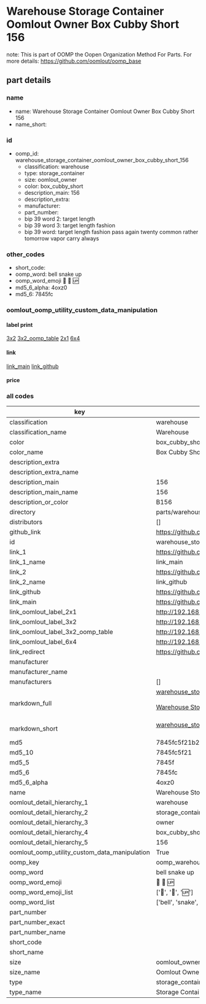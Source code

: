 # Warehouse Storage Container Oomlout Owner Box Cubby Short 156  

note: This is part of OOMP the Oopen Organization Method For Parts. For more details: https://github.com/oomlout/oomp_base

##  part details
  







### name
* name: Warehouse Storage Container Oomlout Owner Box Cubby Short 156
* name_short: 
### id
* oomp_id: warehouse_storage_container_oomlout_owner_box_cubby_short_156
  * classification: warehouse
  * type: storage_container
  * size: oomlout_owner
  * color: box_cubby_short
  * description_main: 156
  * description_extra: 
  * manufacturer: 
  * part_number: 
  * bip 39 word 2: target length
  * bip 39 word 3: target length fashion
  * bip 39 word: target length fashion pass again twenty common rather tomorrow vapor carry always

### other_codes
* short_code: 
* oomp_word: bell snake up
* oomp_word_emoji :bell: :snake: :up:
* md5_6_alpha: 4oxz0
* md5_6: 7845fc






### oomlout_oomp_utility_custom_data_manipulation
#### label print
[3x2](http://192.168.1.245:1112/?label=oomp%204oxz0)
[3x2_oomp_table](http://192.168.1.108:1112/?label=oomp%204oxz0)
[2x1](http://192.168.1.242:1112/?label=oomp%204oxz0)
[6x4](http://192.168.1.55:1112/?label=oomp%204oxz0)    

#### link

[link_main](https://github.com/oomlout/oomlout_oomp_version_1_messy/tree/main/parts/warehouse_storage_container_oomlout_owner_box_cubby_short_156) [link_github](https://github.com/oomlout/oomlout_oomp_version_1_messy/tree/main/parts/warehouse_storage_container_oomlout_owner_box_cubby_short_156)                             

#### price







### all codes 
| key | value |  
| --- | --- |  
| classification | warehouse |  
| classification_name | Warehouse |  
| color | box_cubby_short |  
| color_name | Box Cubby Short |  
| description_extra |  |  
| description_extra_name |  |  
| description_main | 156 |  
| description_main_name | 156 |  
| description_or_color | B156 |  
| directory | parts/warehouse_storage_container_oomlout_owner_box_cubby_short_156 |  
| distributors | [] |  
| github_link | https://github.com/oomlout/oomlout_oomp_part_src/tree/main/parts/warehouse_storage_container_oomlout_owner_box_cubby_short_156 |  
| id | warehouse_storage_container_oomlout_owner_box_cubby_short_156 |  
| link_1 | https://github.com/oomlout/oomlout_oomp_version_1_messy/tree/main/parts/warehouse_storage_container_oomlout_owner_box_cubby_short_156 |  
| link_1_name | link_main |  
| link_2 | https://github.com/oomlout/oomlout_oomp_version_1_messy/tree/main/parts/warehouse_storage_container_oomlout_owner_box_cubby_short_156 |  
| link_2_name | link_github |  
| link_github | https://github.com/oomlout/oomlout_oomp_version_1_messy/tree/main/parts/warehouse_storage_container_oomlout_owner_box_cubby_short_156 |  
| link_main | https://github.com/oomlout/oomlout_oomp_version_1_messy/tree/main/parts/warehouse_storage_container_oomlout_owner_box_cubby_short_156 |  
| link_oomlout_label_2x1 | http://192.168.1.242:1112/?label=oomp%204oxz0 |  
| link_oomlout_label_3x2 | http://192.168.1.245:1112/?label=oomp%204oxz0 |  
| link_oomlout_label_3x2_oomp_table | http://192.168.1.108:1112/?label=oomp%204oxz0 |  
| link_oomlout_label_6x4 | http://192.168.1.55:1112/?label=oomp%204oxz0 |  
| link_redirect | https://github.com/oomlout/oomlout_oomp_version_1_messy/tree/main/parts/warehouse_storage_container_oomlout_owner_box_cubby_short_156 |  
| manufacturer |  |  
| manufacturer_name |  |  
| manufacturers | [] |  
| markdown_full | [warehouse_storage_container_oomlout_owner_box_cubby_short_156](none)<br>[](none)<br>[Warehouse Storage Container Oomlout Owner Box Cubby Short 156](none)<br><br> |  
| markdown_short | [warehouse_storage_container_oomlout_owner_box_cubby_short_156](none)<br><br> |  
| md5 | 7845fc5f21b245cfac825a0aa6a006ef |  
| md5_10 | 7845fc5f21 |  
| md5_5 | 7845f |  
| md5_6 | 7845fc |  
| md5_6_alpha | 4oxz0 |  
| name | Warehouse Storage Container Oomlout Owner Box Cubby Short 156 |  
| oomlout_detail_hierarchy_1 | warehouse |  
| oomlout_detail_hierarchy_2 | storage_container |  
| oomlout_detail_hierarchy_3 | owner |  
| oomlout_detail_hierarchy_4 | box_cubby_short |  
| oomlout_detail_hierarchy_5 | 156 |  
| oomlout_oomp_utility_custom_data_manipulation | True |  
| oomp_key | oomp_warehouse_storage_container_oomlout_owner_box_cubby_short_156 |  
| oomp_word | bell snake up |  
| oomp_word_emoji | :bell: :snake: :up: |  
| oomp_word_emoji_list | [':bell:', ':snake:', ':up:'] |  
| oomp_word_list | ['bell', 'snake', 'up'] |  
| part_number |  |  
| part_number_exact |  |  
| part_number_name |  |  
| short_code |  |  
| short_name |  |  
| size | oomlout_owner |  
| size_name | Oomlout Owner |  
| type | storage_container |  
| type_name | Storage Container |  
